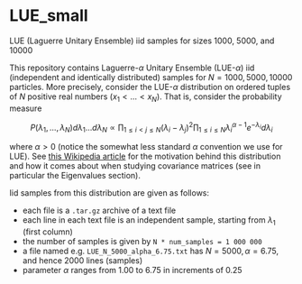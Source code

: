 # LUE_small

LUE (Laguerre Unitary Ensemble) iid samples for sizes 1000, 5000, and 10000

This repository contains Laguerre-$\alpha$ Unitary Ensemble (LUE-$\alpha$) iid (independent and identically distributed) samples for $N=1000, 5000, 10000$ particles. More precisely, consider the LUE-$\alpha$ distribution on ordered tuples of $N$ positive real numbers $(x_1 < \dots < x_N)$. That is, consider the probability measure

$$P(\lambda_1, \dots, \lambda_N)d \lambda_1 \dots d \lambda_N \propto \prod_{1 \leq i < j \leq N} (\lambda_i - \lambda_j)^2 \prod_{1 \leq i \leq N} \lambda_i^{\alpha-1} e^{-\lambda_i} d \lambda_i$$

where $\alpha > 0$ (notice the somewhat less standard $\alpha$ convention we use for LUE). See [this Wikipedia article](https://en.wikipedia.org/wiki/Complex_Wishart_distribution) for the motivation behind this distribution and how it comes about when studying covariance matrices (see in particular the Eigenvalues section).

Iid samples from this distribution are given as follows:

- each file is a ```.tar.gz``` archive of a text file
- each line in each text file is an independent sample, starting from $\lambda_1$ (first column)
- the number of samples is given by ```N * num_samples = 1 000 000```
- a file named e.g. ```LUE_N_5000_alpha_6.75.txt``` has $N=5000, \alpha = 6.75$, and hence 2000 lines (samples)
- parameter $\alpha$ ranges from 1.00 to 6.75 in increments of 0.25
